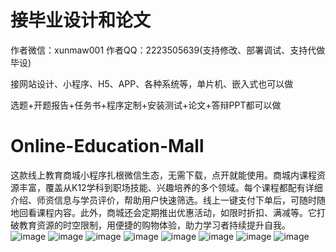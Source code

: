 # 接毕业设计和论文
作者微信：xunmaw001  作者QQ：2223505639(支持修改、部署调试、支持代做毕设)

接网站设计、小程序、H5、APP、各种系统等，单片机、嵌入式也可以做

选题+开题报告+任务书+程序定制+安装测试+论文+答辩PPT都可以做
# Online-Education-Mall
这款线上教育商城小程序扎根微信生态，无需下载，点开就能使用。商城内课程资源丰富，覆盖从K12学科到职场技能、兴趣培养的多个领域。每个课程都配有详细介绍、师资信息与学员评价，帮助用户快速筛选。线上一键支付下单后，可随时随地回看课程内容。此外，商城还会定期推出优惠活动，如限时折扣、满减等。它打破教育资源的时空限制，用便捷的购物体验，助力学习者持续提升自我。 
![image](https://github.com/user-attachments/assets/c9502a8c-91f4-4c95-a940-dc16af25d4bc)
![image](https://github.com/user-attachments/assets/6149f343-bb62-492d-95c2-2b20f09ce391)
![image](https://github.com/user-attachments/assets/e51f3710-0f07-4ca6-96ed-28782c8d704e)
![image](https://github.com/user-attachments/assets/d92b7ed5-4a66-4706-a169-37e7ac2ae682)
![image](https://github.com/user-attachments/assets/39357d4c-1023-4800-9a56-2b2ee5a4b2a5)
![image](https://github.com/user-attachments/assets/fa5810ee-3999-497a-b876-442667ee3b75)
![image](https://github.com/user-attachments/assets/fd0c509a-a124-455b-bd02-28adf12ad798)
![image](https://github.com/user-attachments/assets/21b5f7de-267d-4b33-853b-a2bb22c6184e)
